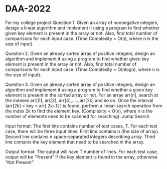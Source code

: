 # DAA-2022
For my college project
Question 1. Given an array of nonnegative integers, design a linear algorithm and implement it using a program to find whether given key element is present in the array or not. Also, find total number of comparisons for each input case. (Time Complexity = O(n), where n is the size of input).

Question 2. Given an already sorted array of positive integers, design an algorithm and implement it using a program to find whether given key element is present in the array or not. Also, find total number of comparisons for each input case. (Time Complexity = O(nlogn), where n is the size of input).

Question 3. Given an already sorted array of positive integers, design an algorithm and implement it using a program to find whether a given key element is present in the sorted array or not. For an array arr[n], search at the indexes arr[0], arr[2], arr[4],.....,arr[2k] and so on. Once the interval (arr[2k] < key < arr[ 2k+1] ) is found, perform a linear search operation from the index 2k to find the element key. (Complexity < O(n), where n is the number of elements need to be scanned for searching): Jump Search

Input format: The first line contains number of test cases, T. For each test case, there will be three input lines. First line contains n (the size of array). Second line contains n space-separated integers describing array. Third line contains the key element that need to be searched in the array.

Output format: The output will have T number of lines. For each test case, output will be “Present” if the key element is found in the array, otherwise “Not Present”.
